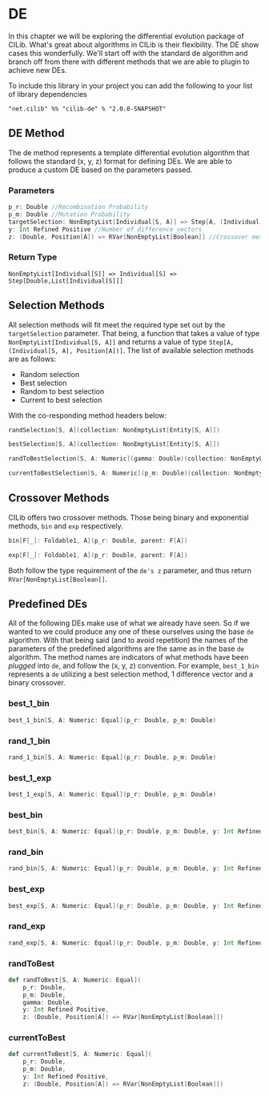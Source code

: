 # DE

In this chapter we will be exploring the differential evolution package of CILib.
What's great about algorithms in CILib is their flexibility.
The DE show cases this wonderfully.
We'll start off with the standard de algorithm and branch off from there with different methods that we are able to plugin to achieve new DEs.

To include this library in your project you can add the following to your list of library dependencies

`"net.cilib" %% "cilib-de" % "2.0.0-SNAPSHOT"`

## DE Method

The de method represents a template differential evolution algorithm that follows the standard (x, y, z) format for defining DEs.
We are able to produce a custom DE based on the parameters passed.

### Parameters

```scala
p_r: Double //Recombination Probability
p_m: Double //Mutation Probability
targetSelection: NonEmptyList[Individual[S, A]] => Step[A, (Individual[S, A], Position[A])] //Selection Method
y: Int Refined Positive //Number of difference vectors
z: (Double, Position[A]) => RVar[NonEmptyList[Boolean]] //Crossover method
```

### Return Type

`NonEmptyList[Individual[S]] => Individual[S] => Step[Double,List[Individual[S]]]`

## Selection Methods

All selection methods will fit meet the required type set out by the `targetSelection` parameter.
That being, a function that takes a value of type `NonEmptyList[Individual[S, A]]` and returns a value of type `Step[A, (Individual[S, A], Position[A])]`.
The list of available selection methods are as follows:

* Random selection
* Best selection
* Random to best selection
* Current to best selection

With the co-responding method headers below:

```scala
randSelection[S, A](collection: NonEmptyList[Entity[S, A]])

bestSelection[S, A](collection: NonEmptyList[Entity[S, A]])

randToBestSelection[S, A: Numeric](gamma: Double)(collection: NonEmptyList[Entity[S, A]])

currentToBestSelection[S, A: Numeric](p_m: Double)(collection: NonEmptyList[Entity[S, A]])
```

## Crossover Methods

CILib offers two crossover methods.
Those being binary and exponential methods, `bin` and `exp` respectively.

```scala
bin[F[_]: Foldable1, A](p_r: Double, parent: F[A])

exp[F[_]: Foldable1, A](p_r: Double, parent: F[A])
```

Both follow the type requirement of the `de's z` parameter, and thus return `RVar[NonEmptyList[Boolean]]`.

## Predefined DEs

All of the following DEs make use of what we already have seen.
So if we wanted to we could produce any one of these ourselves using the base `de` algorithm.
With that being said (and to avoid repetition) the names of the parameters of the predefined algorithms are the same as in the base `de` algorithm.
The method names are indicators of what methods have been *plugged* into `de`, and follow the (x, y, z) convention.
For example, `best_1_bin` represents a `de` utilizing a best selection method, 1 difference vector and a binary crossover.

### best_1_bin

```scala
best_1_bin[S, A: Numeric: Equal](p_r: Double, p_m: Double)
```

### rand_1_bin

```scala
rand_1_bin[S, A: Numeric: Equal](p_r: Double, p_m: Double)
```

### best_1_exp

```scala
best_1_exp[S, A: Numeric: Equal](p_r: Double, p_m: Double)
```

### best_bin

```scala
best_bin[S, A: Numeric: Equal](p_r: Double, p_m: Double, y: Int Refined Positive)
```

### rand_bin

```scala
rand_bin[S, A: Numeric: Equal](p_r: Double, p_m: Double, y: Int Refined Positive)
```

### best_exp

```scala
best_exp[S, A: Numeric: Equal](p_r: Double, p_m: Double, y: Int Refined Positive)
```

### rand_exp

```scala
rand_exp[S, A: Numeric: Equal](p_r: Double, p_m: Double, y: Int Refined Positive)
```

### randToBest

```scala
def randToBest[S, A: Numeric: Equal](
    p_r: Double,
    p_m: Double,
    gamma: Double,
    y: Int Refined Positive,
    z: (Double, Position[A]) => RVar[NonEmptyList[Boolean]])
```

### currentToBest

```scala
def currentToBest[S, A: Numeric: Equal](
    p_r: Double,
    p_m: Double,
    y: Int Refined Positive,
    z: (Double, Position[A]) => RVar[NonEmptyList[Boolean]])
```